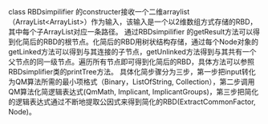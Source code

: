 class RBDsimpilifier 的constructer接收一个二维arraylist（ArrayList<ArrayList<Object>>）作为输入，该输入是一个以2维数组方式存储的RBD，其中每个子ArrayList对应一条路径。
通过RBDsimpilifier 的getResult方法可以得到化简后的RBD的根节点。化简后的RBD用树状结构存储，通过每个Node对象的getLinked方法可以得到与其连接的子节点，getUnlinked方法得到与其共有一个父节点的同一级节点。遍历所有节点即可得到化简后的RBD，具体方法可以参照RBDsimplifier类的printTree方法。
具体化简步骤分为三步，第一步把input转化为QM算法所需的最小项格式（Binary，ListOfString, Collection），第二步调用QM算法化简逻辑表达式(QmMath, Implicant, ImplicantGroups)，第三步把简化的逻辑表达式通过不断地提取公因式来得到简化的RBD(ExtractCommonFactor, Node)。